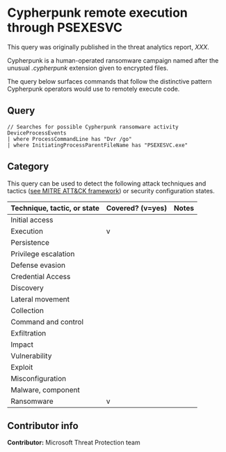 # Cypherpunk remote execution through PSEXESVC

This query was originally published in the threat analytics report, *XXX*.

Cypherpunk is a human-operated ransomware campaign named after the unusual *.cypherpunk* extension given to encrypted files. 

The query below surfaces commands that follow the distinctive pattern Cypherpunk operators would use to remotely execute code.

## Query

```kusto
// Searches for possible Cypherpunk ransomware activity
DeviceProcessEvents
| where ProcessCommandLine has "Dvr /go"
| where InitiatingProcessParentFileName has "PSEXESVC.exe"
```

## Category

This query can be used to detect the following attack techniques and tactics ([see MITRE ATT&CK framework](https://attack.mitre.org/)) or security configuration states.

| Technique, tactic, or state | Covered? (v=yes) | Notes |
|------------------------|----------|-------|
| Initial access |  |  |
| Execution | v |  |
| Persistence |  |  | 
| Privilege escalation |  |  |
| Defense evasion |  |  | 
| Credential Access |  |  | 
| Discovery |  |  | 
| Lateral movement |  |  | 
| Collection |  |  | 
| Command and control |  |  | 
| Exfiltration |  |  | 
| Impact |  |  |
| Vulnerability |  |  |
| Exploit |  |  |
| Misconfiguration |  |  |
| Malware, component |  |  |
| Ransomware | v |  |


## Contributor info

**Contributor:** Microsoft Threat Protection team
